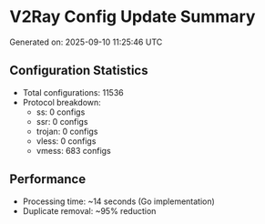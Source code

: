 # V2Ray Config Update Summary
Generated on: 2025-09-10 11:25:46 UTC

## Configuration Statistics
- Total configurations: 11536
- Protocol breakdown:
  - ss: 0 configs
  - ssr: 0 configs
  - trojan: 0 configs
  - vless: 0 configs
  - vmess: 683 configs

## Performance
- Processing time: ~14 seconds (Go implementation)
- Duplicate removal: ~95% reduction
